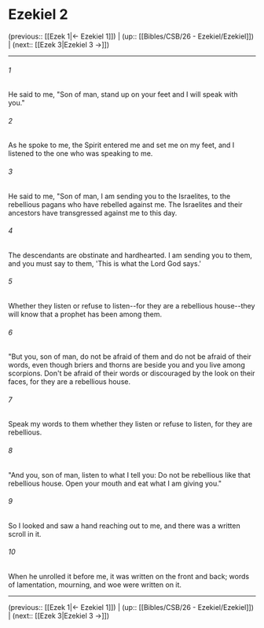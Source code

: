 # Ezekiel 2

(previous:: [[Ezek 1|← Ezekiel 1]]) | (up:: [[Bibles/CSB/26 - Ezekiel/Ezekiel]]) | (next:: [[Ezek 3|Ezekiel 3 →]])

***


###### 1 
He said to me, "Son of man, stand up on your feet and I will speak with you." 

###### 2 
As he spoke to me, the Spirit entered me and set me on my feet, and I listened to the one who was speaking to me. 

###### 3 
He said to me, "Son of man, I am sending you to the Israelites, to the rebellious pagans who have rebelled against me. The Israelites and their ancestors have transgressed against me to this day. 

###### 4 
The descendants are obstinate and hardhearted. I am sending you to them, and you must say to them, 'This is what the Lord God says.' 

###### 5 
Whether they listen or refuse to listen--for they are a rebellious house--they will know that a prophet has been among them. 

###### 6 
"But you, son of man, do not be afraid of them and do not be afraid of their words, even though briers and thorns are beside you and you live among scorpions. Don't be afraid of their words or discouraged by the look on their faces, for they are a rebellious house. 

###### 7 
Speak my words to them whether they listen or refuse to listen, for they are rebellious. 

###### 8 
"And you, son of man, listen to what I tell you: Do not be rebellious like that rebellious house. Open your mouth and eat what I am giving you." 

###### 9 
So I looked and saw a hand reaching out to me, and there was a written scroll in it. 

###### 10 
When he unrolled it before me, it was written on the front and back; words of lamentation, mourning, and woe were written on it.

***

(previous:: [[Ezek 1|← Ezekiel 1]]) | (up:: [[Bibles/CSB/26 - Ezekiel/Ezekiel]]) | (next:: [[Ezek 3|Ezekiel 3 →]])

